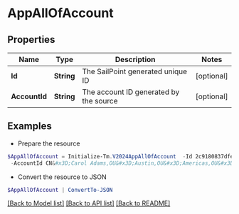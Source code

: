 # AppAllOfAccount
## Properties

Name | Type | Description | Notes
------------ | ------------- | ------------- | -------------
**Id** | **String** | The SailPoint generated unique ID | [optional] 
**AccountId** | **String** | The account ID generated by the source | [optional] 

## Examples

- Prepare the resource
```powershell
$AppAllOfAccount = Initialize-Tm.V2024AppAllOfAccount  -Id 2c9180837dfe6949017e21f3d8cd6d49 `
 -AccountId CN&#x3D;Carol Adams,OU&#x3D;Austin,OU&#x3D;Americas,OU&#x3D;Demo,DC&#x3D;seri,DC&#x3D;sailpointdemo,DC&#x3D;com
```

- Convert the resource to JSON
```powershell
$AppAllOfAccount | ConvertTo-JSON
```

[[Back to Model list]](../README.md#documentation-for-models) [[Back to API list]](../README.md#documentation-for-api-endpoints) [[Back to README]](../README.md)

